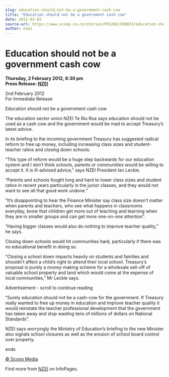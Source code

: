 ```yaml
---
slug: education-should-not-be-a-government-cash-cow
title: "Education should not be a government cash cow"
date: 2012-02-02
source-url: https://www.scoop.co.nz/stories/PO1202/S00033/education-should-not-be-a-government-cash-cow.htm
author: nzei
---
```

Education should not be a government cash cow
=============================================

**Thursday, 2 February 2012, 6:30 pm**  
**Press Release: [NZEI](https://info.scoop.co.nz/NZEI)**

2nd February 2012  
For Immediate Release

Education should not be a government cash cow

The education sector union NZEI Te Riu Roa says education should not be used as a cash cow and the government would be mad to accept Treasury’s latest advice.

In its briefing to the incoming government Treasury has suggested radical reform to free up money, including increasing class sizes and student-teacher ratios and closing down schools.

“This type of reform would be a huge step backwards for our education system and I don’t think schools, parents or communities would be willing to accept it. It is ill-advised advice,” says NZEI President Ian Leckie.

“Parents and schools fought long and hard to lower class sizes and student ratios in recent years particularly in the junior classes, and they would not want to see all that good work undone.”

“It’s disappointing to hear the Finance Minister say class size doesn’t matter when parents and teachers, who see what happens in classrooms everyday, know that children get more out of teaching and learning when they are in smaller groups and can get more one-on-one attention”.

“Having bigger classes would also do nothing to improve teacher quality,” he says.

Closing down schools would hit communities hard, particularly if there was no educational benefit in doing so.

“Closing a school down impacts heavily on students and families and shouldn’t affect a child’s right to attend their local school. Treasury’s proposal is purely a money-making scheme for a wholesale sell-off of valuable school property and land which would come at the expense of local communities,” Mr Leckie says.

Advertisement - scroll to continue reading





“Surely education should not be a cash-cow for the government. If Treasury really wanted to free up money in education and improve teacher quality it would reinstate the teacher professional development that the government has taken away and stop wasting tens of millions of dollars on National Standards”.

NZEI says worryingly the Ministry of Education’s briefing to the new Minister also signals school closures as well as the erosion of school board control over property.

ends

[© Scoop Media](http://www.scoop.co.nz/about/terms.html)

Find more from [NZEI](https://info.scoop.co.nz/NZEI) on InfoPages.